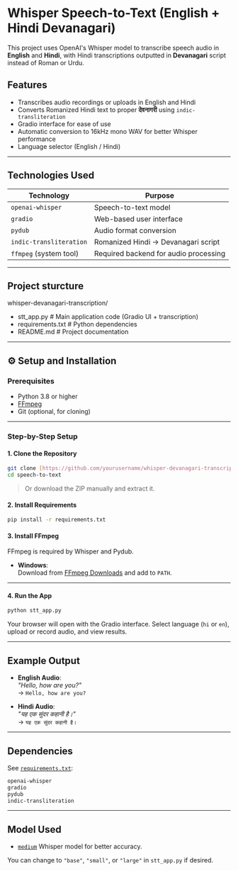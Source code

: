 #  Whisper Speech-to-Text (English + Hindi Devanagari)

This project uses OpenAI's Whisper model to transcribe speech audio in **English** and **Hindi**, with Hindi transcriptions outputted in **Devanagari** script instead of Roman or Urdu.

##  Features

- Transcribes audio recordings or uploads in English and Hindi
- Converts Romanized Hindi text to proper **देवनागरी** using `indic-transliteration`
- Gradio interface for ease of use
- Automatic conversion to 16kHz mono WAV for better Whisper performance
- Language selector (English / Hindi)

---

##  Technologies Used

| Technology              | Purpose                              |
|-------------------------|--------------------------------------|
| `openai-whisper`        | Speech-to-text model                 |
| `gradio`                | Web-based user interface             |
| `pydub`                 | Audio format conversion              |
| `indic-transliteration` | Romanized Hindi → Devanagari script  |
| `ffmpeg` (system tool)  | Required backend for audio processing|

---

##  Project sturcture
whisper-devanagari-transcription/
- stt_app.py                    # Main application code (Gradio UI + transcription)
- requirements.txt           # Python dependencies
- README.md                  # Project documentation

---


## ⚙ Setup and Installation

###  Prerequisites

- Python 3.8 or higher
- [FFmpeg](https://ffmpeg.org/download.html)
- Git (optional, for cloning)

---

###  Step-by-Step Setup

#### 1. Clone the Repository

```bash
git clone [https://github.com/yourusername/whisper-devanagari-transcription.git](https://github.com/TanishaSuthar/Speech-to-text/tree/main)
cd speech-to-text
```

> Or download the ZIP manually and extract it.

#### 2. Install Requirements

```bash
pip install -r requirements.txt
```

#### 3. Install FFmpeg

FFmpeg is required by Whisper and Pydub.

- **Windows**:  
  Download from [FFmpeg Downloads](https://ffmpeg.org/download.html) and add to `PATH`.
---

#### 4. Run the App

```bash
python stt_app.py
```

Your browser will open with the Gradio interface. Select language (`hi` or `en`), upload or record audio, and view results.

---

##  Example Output

- **English Audio**:  
  _"Hello, how are you?"_  
  → `Hello, how are you?`

- **Hindi Audio**:  
  _"यह एक सुंदर कहानी है।"_  
  → `यह एक सुंदर कहानी है।`

---

##  Dependencies

See [`requirements.txt`](./requirements.txt):

```txt
openai-whisper
gradio
pydub
indic-transliteration
```

---

##  Model Used

- [`medium`](https://github.com/openai/whisper) Whisper model for better accuracy.

You can change to `"base"`, `"small"`, or `"large"` in `stt_app.py` if desired.

